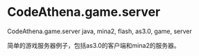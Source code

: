 CodeAthena.game.server
======================

CodeAthena.game.server java, mina2, flash, as3.0, game, server

简单的游戏服务器例子，包括as3.0的客户端和mina2的服务器。
